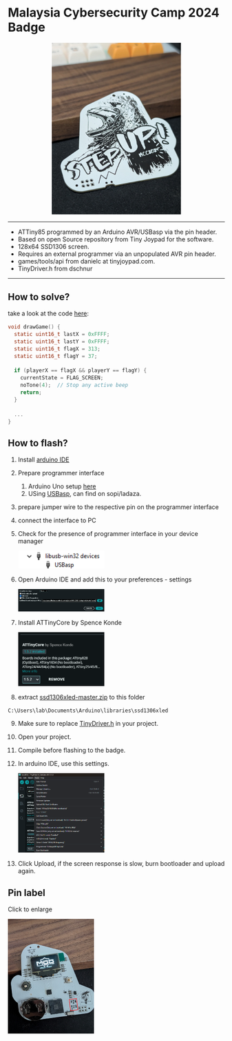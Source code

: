 # Malaysia Cybersecurity Camp 2024 Badge

<p align="center"><img src="img/badge.jpg" alt="drawing" width="300"/></center></p>

---

- ATTiny85 programmed by an Arduino AVR/USBasp via the pin header.
- Based on open Source repository from Tiny Joypad for the software.
- 128x64 SSD1306 screen.
- Requires an external programmer via an unpopulated AVR pin header.
- games/tools/api from danielc at tinyjoypad.com.
- TinyDriver.h from dschnur

---

## How to solve?

take a look at the code [here](Challenge/mcc2024.ino#L227):

```C
void drawGame() {
  static uint16_t lastX = 0xFFFF;
  static uint16_t lastY = 0xFFFF;
  static uint16_t flagX = 313;
  static uint16_t flagY = 37;

  if (playerX == flagX && playerY == flagY) {
    currentState = FLAG_SCREEN;
    noTone(4);  // Stop any active beep
    return;
  }

  ...
}

```

## How to flash?

1. Install [arduino IDE](https://www.arduino.cc/en/software)
2. Prepare programmer interface
   1. Arduino Uno setup [here](https://www.instructables.com/How-to-Program-an-Attiny85-From-an-Arduino-Uno/)
   2. USing [USBasp](https://www.fischl.de/usbasp/), can find on sopi/ladaza.
3. prepare jumper wire to the respective pin on the programmer interface
4. connect the interface to PC
5. Check for the presence of programmer interface in your device manager

   <img src="img/image.png" alt="drawing" width="200"/>

6. Open Arduino IDE and add this to your preferences - settings

   <img src="img/image1.png" alt="drawing" width="200"/>
7. Install ATTinyCore by Spence Konde

   <img src="img/image2.png" alt="drawing" width="200"/>
8. extract [ssd1306xled-master.zip](ssd1306xled-master.zip) to this folder

```
C:\Users\lab\Documents\Arduino\libraries\ssd1306xled
```

9. Make sure to replace [TinyDriver.h](Challenges/TinyDriver.h) in your project.
10. Open your project.
11. Compile before flashing to the badge.
12. In arduino IDE, use this settings.

    <img src="img/image3.png" alt="drawing" width="200"/>

13. Click Upload, if the screen response is slow, burn bootloader and upload again.

## Pin label

Click to enlarge

<img src="img/pinlabel.jpg" alt="drawing" width="200"/>
